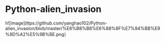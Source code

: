 # Python-alien_invasion
h![image](ttps://github.com/yanghao102/Python-alien_invasion/blob/master/%E6%B8%B8%E6%88%8F%E7%94%BB%E9%9D%A2%E5%9B%BE.png）

